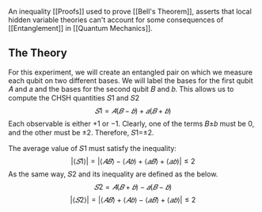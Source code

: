 An inequality [[Proofs]] used to prove [[Bell's Theorem]], asserts that local hidden variable theories can't account for some consequences of [[Entanglement]] in [[Quantum Mechanics]].

## The Theory
For this experiment, we will create an entangled pair on which we measure each qubit on two different bases. We will label the bases for the first qubit 𝐴 and 𝑎 and the bases for the second qubit 𝐵 and 𝑏. This allows us to compute the CHSH quantities 𝑆1 and 𝑆2
$$𝑆1=𝐴(𝐵−𝑏)+𝑎(𝐵+𝑏)$$
Each observable is either +1 or −1. Clearly, one of the terms 𝐵±𝑏 must be 0, and the other must be ±2. Therefore, 𝑆1=±2. 

The average value of 𝑆1 must satisfy the inequality:
$$|⟨𝑆1⟩|=|⟨𝐴𝐵⟩−⟨𝐴𝑏⟩+⟨𝑎𝐵⟩+⟨𝑎𝑏⟩|≤2$$
As the same way, 𝑆2 and its inequality are defined as the below.
$$𝑆2=𝐴(𝐵+𝑏)−𝑎(𝐵−𝑏)$$
$$|⟨𝑆2⟩|=|⟨𝐴𝐵⟩+⟨𝐴𝑏⟩−⟨𝑎𝐵⟩+⟨𝑎𝑏⟩|≤2$$